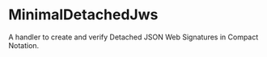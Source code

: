 # MinimalDetachedJws
A handler to create and verify Detached JSON Web Signatures in Compact Notation.
